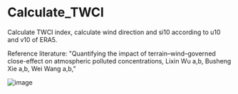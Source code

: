 # Calculate_TWCI 

Calculate TWCI index, calculate wind direction and si10 according to u10 and v10 of ERA5.

Reference literature: "Quantifying the impact of terrain–wind–governed close-effect on atmospheric polluted concentrations, Lixin Wu a,b, Busheng Xie a,b, Wei Wang a,b,"

![image](https://user-images.githubusercontent.com/71971112/212629538-c29f6da9-65ff-452a-b172-3a751b320946.png)

